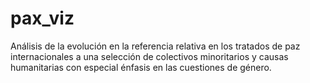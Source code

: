 # pax_viz
Análisis de la evolución en la referencia relativa en los tratados de paz internacionales a una selección de colectivos minoritarios y causas humanitarias con especial énfasis en las cuestiones de género.
